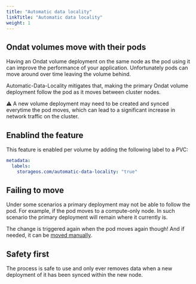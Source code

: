 ```yaml
---
title: "Automatic data locality"
linkTitle: "Automatic data locality"
weight: 1
---
```


## Ondat volumes move with their pods

Having an Ondat volume deployment on the same node as the pod using it can improve the performance of your application. Unfortunately pods can move around over time leaving the volume behind.

Automatic-Data-Locality mitigates that, making the primary Ondat volume deployment follow the pod as it moves between cluster nodes.

⚠️ A new volume deployment may need to be created and synced everytime the pod moves, which can lead to a significant increase in network traffic on the cluster.

## Enablind the feature

This feature is enabled per volume by adding the following label to a PVC:

```yaml
metadata:
  labels:
    storageos.com/automatic-data-locality: "true"
```

## Failing to move

Under some scenarios a primary deployment may not be able to follow the pod. For example, if the pod moves to a compute-only node. In such scenario the primary deployment will remain where it currently is.

The change is triggered again when the pod moves again though! And if needed, it can be [moved manually](/docs/concepts/move).

## Safety first

The process is safe to use and only ever removes data when a new deployment of it has been synced within the new node.
